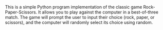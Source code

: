 This is a simple Python program implementation of the classic game Rock-Paper-Scissors. It allows you to play against the computer in a best-of-three match. The game will prompt the user to input their choice (rock, paper, or scissors), and the computer will randomly select its choice using random.
